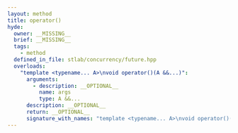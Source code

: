 ```yaml
---
layout: method
title: operator()
hyde:
  owner: __MISSING__
  brief: __MISSING__
  tags:
    - method
  defined_in_file: stlab/concurrency/future.hpp
  overloads:
    "template <typename... A>\nvoid operator()(A &&...)":
      arguments:
        - description: __OPTIONAL__
          name: args
          type: A &&...
      description: __OPTIONAL__
      return: __OPTIONAL__
      signature_with_names: "template <typename... A>\nvoid operator()(A &&... args)"
---
```


